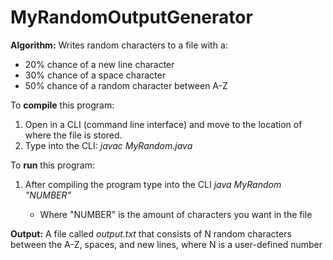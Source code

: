 # MyRandomOutputGenerator
<p><b>Algorithm:</b> Writes random characters to a file with a:</p>
<ul>
  <li>20% chance of a new line character</li>
  <li>30% chance of a space character</li>
  <li>50% chance of a random character between A-Z</li>
</ul>

<p>To <b>compile</b> this program:</p>
<ol>
  <li>Open in a CLI (command line interface) and move to the location of where the file is stored.</li>
  <li>Type into the CLI: <i>javac MyRandom.java</i></li>
</ol>

<p>To <b>run</b> this program:</p>
<ol>
  <li>After compiling the program type into the CLI <i>java MyRandom "NUMBER"</i></li>
  <ul>
     <li>Where "NUMBER" is the amount of characters you want in the file</li>
  </ul>
</ol>
    
<p><b>Output:</b> A file called <i>output.txt</i> that consists of N random characters between the A-Z, spaces, and new lines, where N is a user-defined number</p>
  
